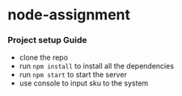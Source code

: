 # node-assignment

### Project setup Guide

- clone the repo
- run `npm install` to install all the dependencies
- run `npm start` to start the server
- use console to input sku to the system